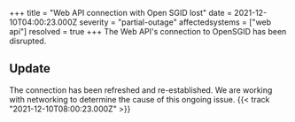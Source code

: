 +++
title = "Web API connection with Open SGID lost"
date = 2021-12-10T04:00:23.000Z
severity = "partial-outage"
affectedsystems = ["web api"]
resolved = true
+++
The Web API's connection to OpenSGID has been disrupted.

## Update

The connection has been refreshed and re-established. We are working with networking to determine the cause of this ongoing issue. {{< track "2021-12-10T08:00:23.000Z" >}}
